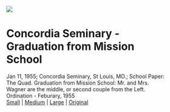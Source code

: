 <figure class="media-include">
<img class="media-include-image" src="//wagnercollection.org/images/concordia-seminary-graduation-from-mission-school/medium.jpg">
<figcaption class="media-include-caption">
<h1>Concordia Seminary - Graduation from Mission School</h1>
<p>Jan 11, 1955; Concordia Seminary, St Louis, MO.; School Paper: The Quad. Graduation from Mission School: Mr. and Mrs. Wagner are the middle, or second couple from the Left. Ordination - Feburary, 1955<br>
<a href="//wagnercollection.org/images/concordia-seminary-graduation-from-mission-school/small.jpg">Small</a> |
<a href="//wagnercollection.org/images/concordia-seminary-graduation-from-mission-school/medium.jpg">Medium</a> |
<a href="//wagnercollection.org/images/concordia-seminary-graduation-from-mission-school/large.jpg">Large</a> |
<a href="//wagnercollection.org/images/concordia-seminary-graduation-from-mission-school/original.jpg">Original</a>
</p>
</figcaption>
</figure>
